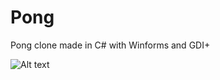 # Pong
Pong clone made in C# with Winforms and GDI+ 

![Alt text](https://github.com/andreiserbanrazvan/Pong/blob/master/pong.png)
